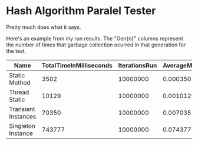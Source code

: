 # Hash Algorithm Paralel Tester 

Pretty much does what it says.

Here's an example from my run results. The "Gen{n}" columns represent the number of times that garbage collection ocurred in that generation for the test. 

| Name                | TotalTimeInMilliseconds | IterationsRun | AverageMillisecondsPerRun | Gen0 | Gen1 | Gen2 |
| ------------------- | ----------------------- | ------------- | ------------------------- | ---- | ---- | ---- |
| Static Method       | 3502                    | 10000000      | 0.0003502                 | 385  | 2    | 1    |
| Thread Static       | 10129                   | 10000000      | 0.0010129                 | 618  | 2    | 1    |
| Transient Instances | 70350                   | 10000000      | 0.007035                  | 1318 | 69   | 7    |
| Singleton Instance  | 743777                  | 10000000      | 0.0743777                 | 1237 | 63   | 14   |